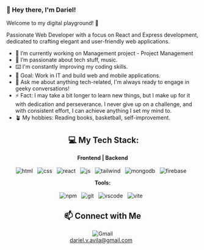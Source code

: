 ### 👋 Hey there, I'm Dariel!

Welcome to my digital playground! 🚀

Passionate Web Developer with a focus on React and Express development, dedicated to crafting elegant and user-friendly web applications.

- 🔭 I’m currently working on Management project - Project Management
- 🌱 I’m passionate about tech stuff, music.
- ⌨️ I'm constantly improving my coding skills.
- 🎯 Goal: Work in IT and build web and mobile applications.
- 💬 Ask me about anything tech-related, I'm always ready to engage in geeky conversations!
- ⚡ Fact: I may take a bit longer to learn new things, but I make up for it with dedication and perseverance.  I never give up on a challenge, and with consistent effort, I can achieve anything I set my mind to.
- 🪴 My hobbies: Reading books, basketball, self-improvement.

<div align="center">


##  💻 My Tech Stack:
**Frontend | Backend** <br> <br>
![html](https://skillicons.dev/icons?i=html) &nbsp;
![css](https://skillicons.dev/icons?i=css) &nbsp;
![react](https://skillicons.dev/icons?i=react) &nbsp;
![js](https://skillicons.dev/icons?i=js) &nbsp;
![tailwind](https://skillicons.dev/icons?i=tailwind) &nbsp;
![mongodb](https://skillicons.dev/icons?i=mongodb) &nbsp;
![firebase](https://skillicons.dev/icons?i=firebase) &nbsp;


**Tools:** <br> <br>
![npm](https://skillicons.dev/icons?i=npm) &nbsp;
![git](https://skillicons.dev/icons?i=git) &nbsp;
![vscode](https://skillicons.dev/icons?i=vscode) &nbsp;
![vite](https://skillicons.dev/icons?i=vite) &nbsp;



## 📫 Connect with Me

<div align="center">
  
![Gmail](https://skillicons.dev/icons?i=gmail) <br>
 dariel.v.avila@gmail.com &nbsp;
